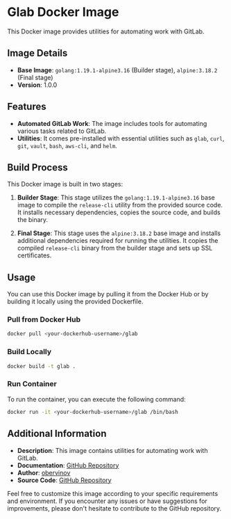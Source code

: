 # Glab Docker Image

This Docker image provides utilities for automating work with GitLab.

## Image Details

- **Base Image**: `golang:1.19.1-alpine3.16` (Builder stage), `alpine:3.18.2` (Final stage)
- **Version**: 1.0.0

## Features

- **Automated GitLab Work**: The image includes tools for automating various tasks related to GitLab.
- **Utilities**: It comes pre-installed with essential utilities such as `glab`, `curl`, `git`, `vault`, `bash`, `aws-cli`, and `helm`.

## Build Process

This Docker image is built in two stages:

1. **Builder Stage**: This stage utilizes the `golang:1.19.1-alpine3.16` base image to compile the `release-cli` utility from the provided source code. It installs necessary dependencies, copies the source code, and builds the binary.
   
2. **Final Stage**: This stage uses the `alpine:3.18.2` base image and installs additional dependencies required for running the utilities. It copies the compiled `release-cli` binary from the builder stage and sets up SSL certificates.

## Usage

You can use this Docker image by pulling it from the Docker Hub or by building it locally using the provided Dockerfile.

### Pull from Docker Hub

```bash
docker pull <your-dockerhub-username>/glab
```

### Build Locally

```bash
docker build -t glab .
```

### Run Container

To run the container, you can execute the following command:

```bash
docker run -it <your-dockerhub-username>/glab /bin/bash
```

## Additional Information

- **Description**: This image contains utilities for automating work with GitLab.
- **Documentation**: [GitHub Repository](https://github.com/obervinov/images/docker-/glab/README.md)
- **Author**: [obervinov](https://github.com/obervinov)
- **Source Code**: [GitHub Repository](https://github.com/obervinov/images/docker-/glab/Dockerfile)

Feel free to customize this image according to your specific requirements and environment. If you encounter any issues or have suggestions for improvements, please don't hesitate to contribute to the GitHub repository.